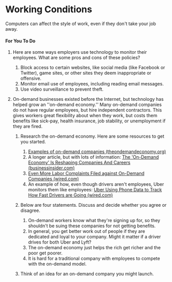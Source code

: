 # Working Conditions

Computers can affect the style of work, even if they don't take your job away.

#### For You To Do

1. Here are some ways employers use technology to monitor their employees. What are some pros and cons of these policies?

   1. Block access to certain websites, like social media \(like Facebook or Twitter\), game sites, or other sites they deem inappropriate or offensive.
   2. Monitor email use of employees, including reading email messages.
   3. Use video surveillance to prevent theft.

2. On-demand businesses existed before the Internet, but technology has helped grow an ''on-demand economy.'' Many on-demand companies do not have regular employees, but hire independent contractors. This gives workers great flexibility about when they work, but costs them benefits like sick-pay, health insurance, job stability, or unemployment if they are fired.

   1. Research the on-demand economy. Here are some resources to get you started.

      1. [Examples of on-demand companies \(theondemandeconomy.org\)](https://theondemandeconomy.org/participants/)
      2. A longer article, but with lots of information: [The 'On-Demand Economy' Is Reshaping Companies And Careers \(businessinsider.com\)](http://www.businessinsider.com/the-on-demand-economy-is-reshaping-companies-and-careers-2015-1)
      3. [Even More Labor Complaints Filed against On-Demand Companies \(wired.com\)](http://www.wired.com/2015/09/doordash-grubhub-caviar-labor-suits/)
      4. An example of how, even though drivers aren't employees, Uber monitors them like employees: [Uber Using Phone Data to Track How Fast Drivers are Going \(wired.com\)](http://www.wired.com/2016/01/uber-using-phone-data-to-track-how-fast-drivers-are-going/)

   2. Below are four statements. Discuss and decide whether you agree or disagree.

      1. On-demand workers know what they're signing up for, so they shouldn't be suing these companies for not getting benefits.
      2. In general, you get better work out of people if they are dedicated and loyal to your company. Might it matter if a driver drives for both Uber and Lyft?
      3. The on-demand economy just helps the rich get richer and the poor get poorer.
      4. It is hard for a traditional company with employees to compete with the on-demand model.

   3. Think of an idea for an on-demand company you might launch.



